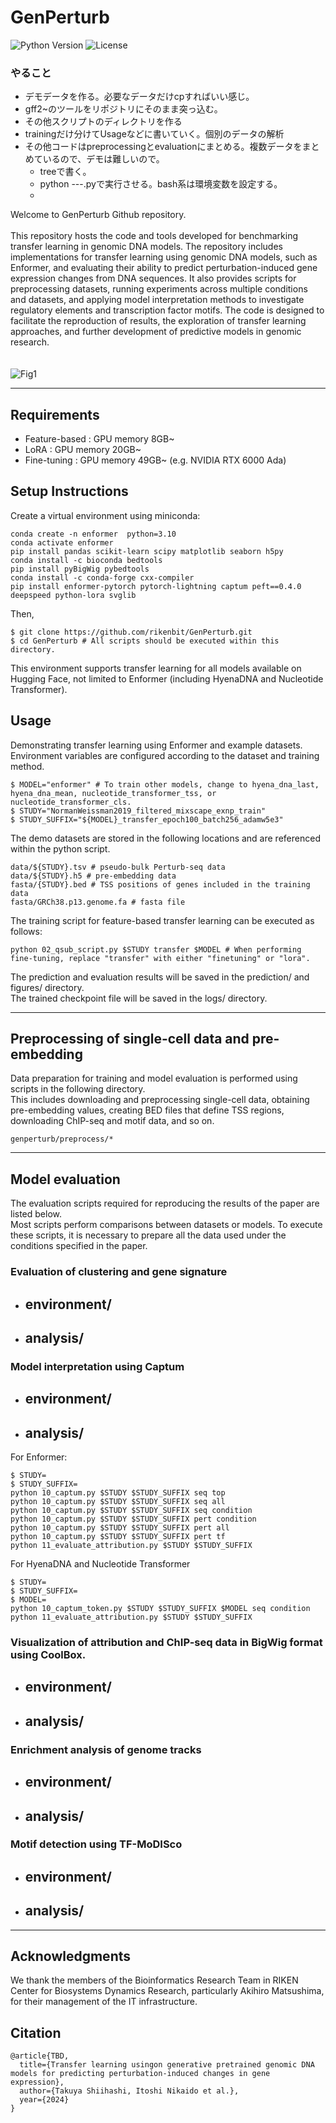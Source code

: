 # GenPerturb
![Python Version](https://img.shields.io/badge/python-3.10-blue)
![License](https://img.shields.io/badge/license-MIT-green)

### やること
- デモデータを作る。必要なデータだけcpすればいい感じ。
- gff2~のツールをリポジトリにそのまま突っ込む。
- その他スクリプトのディレクトリを作る
- trainingだけ分けてUsageなどに書いていく。個別のデータの解析
- その他コードはpreprocessingとevaluationにまとめる。複数データをまとめているので、デモは難しいので。
  - treeで書く。
  - python ---.pyで実行させる。bash系は環境変数を設定する。
  - 


Welcome to GenPerturb Github repository.  
<br>
This repository hosts the code and tools developed for benchmarking transfer learning in genomic DNA models. The repository includes implementations for transfer learning using genomic DNA models, such as Enformer, and evaluating their ability to predict perturbation-induced gene expression changes from DNA sequences. It also provides scripts for preprocessing datasets, running experiments across multiple conditions and datasets, and applying model interpretation methods to investigate regulatory elements and transcription factor motifs. The code is designed to facilitate the reproduction of results, the exploration of transfer learning approaches, and further development of predictive models in genomic research.  
<br>
<br>
![Fig1](https://github.com/user-attachments/assets/302d2916-9e84-4d59-b790-21a3c5de0dcb)


---
## Requirements
- Feature-based : GPU memory 8GB~
- LoRA : GPU memory 20GB~
- Fine-tuning : GPU memory 49GB~ (e.g. NVIDIA RTX 6000 Ada)

## Setup Instructions
Create a virtual environment using miniconda:
```
conda create -n enformer  python=3.10
conda activate enformer
pip install pandas scikit-learn scipy matplotlib seaborn h5py
conda install -c bioconda bedtools
pip install pyBigWig pybedtools
conda install -c conda-forge cxx-compiler
pip install enformer-pytorch pytorch-lightning captum peft==0.4.0 deepspeed python-lora svglib
```
Then,
```
$ git clone https://github.com/rikenbit/GenPerturb.git
$ cd GenPerturb # All scripts should be executed within this directory.
```

This environment supports transfer learning for all models available on Hugging Face, not limited to Enformer (including HyenaDNA and Nucleotide Transformer).


## Usage
Demonstrating transfer learning using Enformer and example datasets.
Environment variables are configured according to the dataset and training method.
```
$ MODEL="enformer" # To train other models, change to hyena_dna_last, hyena_dna_mean, nucleotide_transformer_tss, or nucleotide_transformer_cls.
$ STUDY="NormanWeissman2019_filtered_mixscape_exnp_train"
$ STUDY_SUFFIX="${MODEL}_transfer_epoch100_batch256_adamw5e3"
```

The demo datasets are stored in the following locations and are referenced within the python script.
```
data/${STUDY}.tsv # pseudo-bulk Perturb-seq data
data/${STUDY}.h5 # pre-embedding data
fasta/{STUDY}.bed # TSS positions of genes included in the training data
fasta/GRCh38.p13.genome.fa # fasta file
```

The training script for feature-based transfer learning can be executed as follows:
```
python 02_qsub_script.py $STUDY transfer $MODEL # When performing fine-tuning, replace "transfer" with either "finetuning" or "lora".
```

The prediction and evaluation results will be saved in the prediction/ and figures/ directory.  
The trained checkpoint file will be saved in the logs/ directory.

---
## Preprocessing of single-cell data and pre-embedding
Data preparation for training and model evaluation is performed using scripts in the following directory.  
This includes downloading and preprocessing single-cell data, obtaining pre-embedding values, creating BED files that define TSS regions, downloading ChIP-seq and motif data, and so on.
```
genperturb/preprocess/*
```

---
## Model evaluation
The evaluation scripts required for reproducing the results of the paper are listed below.  
Most scripts perform comparisons between datasets or models. To execute these scripts, it is necessary to prepare all the data used under the conditions specified in the paper.

### Evaluation of clustering and gene signature
- environment/
  - 
- analysis/
  - 


### Model interpretation using Captum
- environment/
  - 
- analysis/
  - 
For Enformer:
```
$ STUDY=
$ STUDY_SUFFIX=
python 10_captum.py $STUDY $STUDY_SUFFIX seq top
python 10_captum.py $STUDY $STUDY_SUFFIX seq all
python 10_captum.py $STUDY $STUDY_SUFFIX seq condition
python 10_captum.py $STUDY $STUDY_SUFFIX pert condition
python 10_captum.py $STUDY $STUDY_SUFFIX pert all
python 10_captum.py $STUDY $STUDY_SUFFIX pert tf
python 11_evaluate_attribution.py $STUDY $STUDY_SUFFIX
```
For HyenaDNA and Nucleotide Transformer
```
$ STUDY=
$ STUDY_SUFFIX=
$ MODEL=
python 10_captum_token.py $STUDY $STUDY_SUFFIX $MODEL seq condition
python 11_evaluate_attribution.py $STUDY $STUDY_SUFFIX
```

### Visualization of attribution and ChIP-seq data in BigWig format using CoolBox.
- environment/
  - 
- analysis/
  - 
 
    
### Enrichment analysis of genome tracks
- environment/
  - 
- analysis/
  - 


### Motif detection using TF-MoDISco
- environment/
  - 
- analysis/
  - 


---
## Acknowledgments
We thank the members of the Bioinformatics Research Team in RIKEN Center for Biosystems Dynamics Research, particularly Akihiro Matsushima, for their management of the IT infrastructure.

## Citation
```
@article{TBD,
  title={Transfer learning usingon generative pretrained genomic DNA models for predicting perturbation-induced changes in gene expression},
  author={Takuya Shiihashi, Itoshi Nikaido et al.},
  year={2024}
}
```
